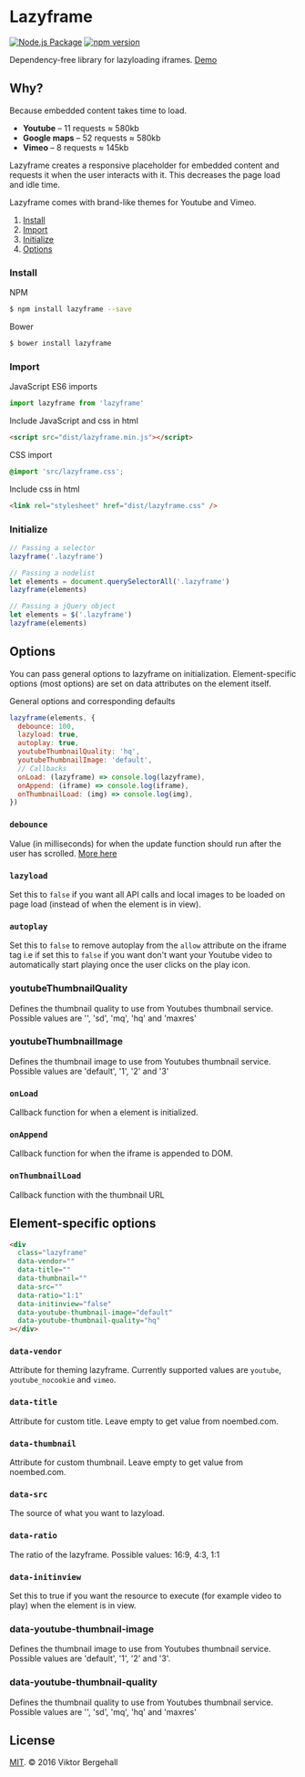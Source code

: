 # Lazyframe

[![Node.js Package](https://github.com/vb/lazyframe/actions/workflows/npm-publish.yml/badge.svg)](https://github.com/vb/lazyframe/actions/workflows/npm-publish.yml)
[![npm version](https://badge.fury.io/js/lazyframe.svg)](https://badge.fury.io/js/lazyframe)

Dependency-free library for lazyloading iframes. [Demo](https://vb.github.io/lazyframe/)

## Why?

Because embedded content takes time to load.

- **Youtube** – 11 requests ≈ 580kb
- **Google maps** – 52 requests ≈ 580kb
- **Vimeo** – 8 requests ≈ 145kb

Lazyframe creates a responsive placeholder for embedded content and requests it when the user interacts with it. This decreases the page load and idle time.

Lazyframe comes with brand-like themes for Youtube and Vimeo.

1. [Install](#install)
2. [Import](#import)
3. [Initialize](#Initialize)
4. [Options](#options)

### Install

NPM

```bash
$ npm install lazyframe --save
```

Bower

```bash
$ bower install lazyframe
```

### Import

JavaScript ES6 imports

```js
import lazyframe from 'lazyframe'
```

Include JavaScript and css in html

```html
<script src="dist/lazyframe.min.js"></script>
```

CSS import

```css
@import 'src/lazyframe.css';
```

Include css in html

```html
<link rel="stylesheet" href="dist/lazyframe.css" />
```

### Initialize

```js
// Passing a selector
lazyframe('.lazyframe')

// Passing a nodelist
let elements = document.querySelectorAll('.lazyframe')
lazyframe(elements)

// Passing a jQuery object
let elements = $('.lazyframe')
lazyframe(elements)
```

## Options

You can pass general options to lazyframe on initialization. Element-specific options (most options) are set on data attributes on the element itself.

General options and corresponding defaults

```js
lazyframe(elements, {
  debounce: 100,
  lazyload: true,
  autoplay: true,
  youtubeThumbnailQuality: 'hq',
  youtubeThumbnailImage: 'default',
  // Callbacks
  onLoad: (lazyframe) => console.log(lazyframe),
  onAppend: (iframe) => console.log(iframe),
  onThumbnailLoad: (img) => console.log(img),
})
```

### `debounce`

Value (in milliseconds) for when the update function should run after the user has scrolled. [More here](https://css-tricks.com/the-difference-between-throttling-and-debouncing/)

### `lazyload`

Set this to `false` if you want all API calls and local images to be loaded on page load (instead of when the element is in view).

### `autoplay`

Set this to `false` to remove autoplay from the `allow` attribute on the iframe tag i.e if set this to `false` if you want don't want your Youtube video to automatically start playing once the user clicks on the play icon.

### youtubeThumbnailQuality

Defines the thumbnail quality to use from Youtubes thumbnail service. Possible values are '', 'sd', 'mq', 'hq' and 'maxres'

### youtubeThumbnailImage

Defines the thumbnail image to use from Youtubes thumbnail service. Possible values are 'default', '1', '2' and '3'

### `onLoad`

Callback function for when a element is initialized.

### `onAppend`

Callback function for when the iframe is appended to DOM.

### `onThumbnailLoad`

Callback function with the thumbnail URL

## Element-specific options

```html
<div
  class="lazyframe"
  data-vendor=""
  data-title=""
  data-thumbnail=""
  data-src=""
  data-ratio="1:1"
  data-initinview="false"
  data-youtube-thumbnail-image="default"
  data-youtube-thumbnail-quality="hq"
></div>
```

### `data-vendor`

Attribute for theming lazyframe. Currently supported values are `youtube`, `youtube_nocookie` and `vimeo`.

### `data-title`

Attribute for custom title. Leave empty to get value from noembed.com.

### `data-thumbnail`

Attribute for custom thumbnail. Leave empty to get value from noembed.com.

### `data-src`

The source of what you want to lazyload.

### `data-ratio`

The ratio of the lazyframe. Possible values: 16:9, 4:3, 1:1

### `data-initinview`

Set this to true if you want the resource to execute (for example video to play) when the element is in view.

### data-youtube-thumbnail-image

Defines the thumbnail image to use from Youtubes thumbnail service. Possible values are 'default', '1', '2' and '3'.

### data-youtube-thumbnail-quality

Defines the thumbnail quality to use from Youtubes thumbnail service. Possible values are '', 'sd', 'mq', 'hq' and 'maxres'

## License

[MIT](https://opensource.org/licenses/MIT). © 2016 Viktor Bergehall
